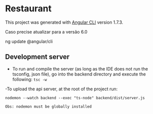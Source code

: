 # Restaurant

This project was generated with [Angular CLI](https://github.com/angular/angular-cli) version 1.7.3.

Caso precise atualizar para a versão 6.0

ng update @angular/cli

## Development server

- To run and compile the server (as long as the IDE does not run the tsconfig, json file), go into the backend directory and execute the following:
`tsc -w`

-To upload the api server, at the root of the project run:

`nodemon --watch backend --exec "ts-node" backend/dist/server.js` 

`Obs: nodemon must be globally installed` 